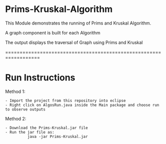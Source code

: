 Prims-Kruskal-Algorithm
=======================

This Module demonstrates the running of Prims and Kruskal Algorithm.

A graph component is built for each Algorithm

The output displays the traversal of Graph using Prims and Kruskal

==================================================================

Run Instructions
================

Method 1:
    
    - Import the project from this repository into eclipse
    - Right click on AlgosRun.java inside the Main package and choose run to observe outputs
    
Method 2:
  
    - Download the Prims-Kruskal.jar file
    - Run the jar file as:
              java -jar Prims-Kruskal.jar
